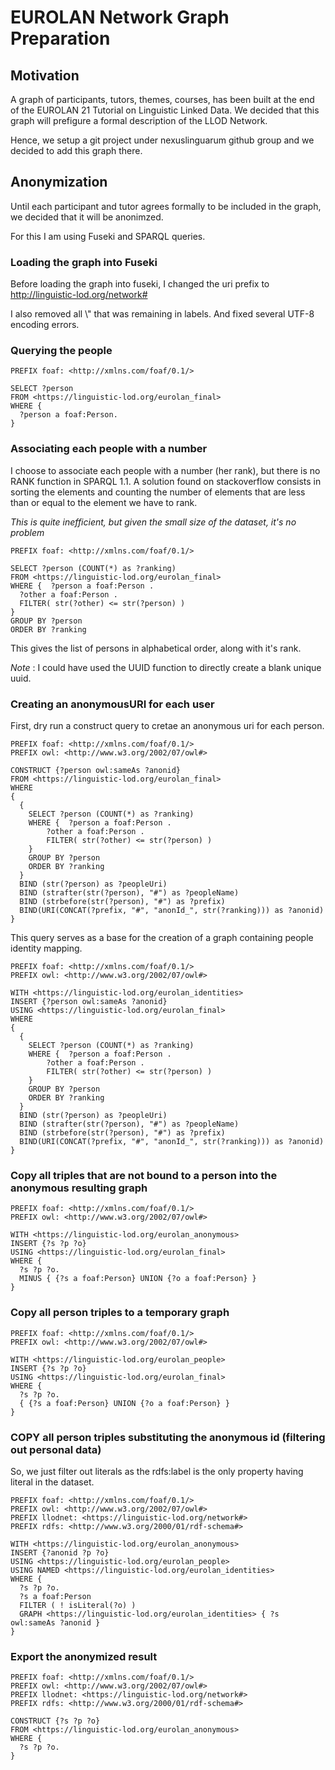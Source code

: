 # EUROLAN Network Graph Preparation

## Motivation

A graph of participants, tutors, themes, courses, has been built at the end of the EUROLAN 21 Tutorial on Linguistic Linked Data. We decided that this graph will prefigure a formal description of the LLOD Network.

Hence, we setup a git project under nexuslinguarum github group and we decided to add this graph there.

## Anonymization

Until each participant and tutor agrees formally to be included in the graph, we decided that it will be anonimzed.

For this I am using Fuseki and SPARQL queries.

### Loading the graph into Fuseki

Before loading the graph into fuseki, I changed the uri prefix to http://linguistic-lod.org/network#

I also removed all \\" that was remaining in labels. And fixed several UTF-8 encoding errors.

### Querying the people

```SPARQL
PREFIX foaf: <http://xmlns.com/foaf/0.1/>

SELECT ?person
FROM <https://linguistic-lod.org/eurolan_final>
WHERE {
  ?person a foaf:Person.
}
```

### Associating each people with a number

I choose to associate each people with a number (her rank), but there is no RANK function in SPARQL 1.1. A solution found on stackoverflow consists in sorting the elements and counting the number of elements that are less than or equal to the element we have to rank.

*This is quite inefficient, but given the small size of the dataset, it's no problem*

```SPARQL
PREFIX foaf: <http://xmlns.com/foaf/0.1/>

SELECT ?person (COUNT(*) as ?ranking) 
FROM <https://linguistic-lod.org/eurolan_final>
WHERE {  ?person a foaf:Person .
  ?other a foaf:Person .
  FILTER( str(?other) <= str(?person) )
}
GROUP BY ?person
ORDER BY ?ranking
```

This gives the list of persons in alphabetical order, along with it's rank.

*Note* : I could have used the UUID function to directly create a blank unique uuid.

### Creating an anonymousURI for each user

First, dry run a construct query to cretae an anonymous uri for each person.

```SPARQL
PREFIX foaf: <http://xmlns.com/foaf/0.1/>
PREFIX owl: <http://www.w3.org/2002/07/owl#>

CONSTRUCT {?person owl:sameAs ?anonid}
FROM <https://linguistic-lod.org/eurolan_final>
WHERE
{
  {
    SELECT ?person (COUNT(*) as ?ranking) 
	WHERE {  ?person a foaf:Person .
  		?other a foaf:Person .
  		FILTER( str(?other) <= str(?person) )
	}
	GROUP BY ?person
    ORDER BY ?ranking
  } 
  BIND (str(?person) as ?peopleUri)
  BIND (strafter(str(?person), "#") as ?peopleName)
  BIND (strbefore(str(?person), "#") as ?prefix)
  BIND(URI(CONCAT(?prefix, "#", "anonId_", str(?ranking))) as ?anonid)
}
```

This query serves as a base for the creation of a graph containing people identity mapping.

```SPARQL
PREFIX foaf: <http://xmlns.com/foaf/0.1/>
PREFIX owl: <http://www.w3.org/2002/07/owl#>

WITH <https://linguistic-lod.org/eurolan_identities>
INSERT {?person owl:sameAs ?anonid} 
USING <https://linguistic-lod.org/eurolan_final>
WHERE
{
  {
    SELECT ?person (COUNT(*) as ?ranking) 
	WHERE {  ?person a foaf:Person .
  		?other a foaf:Person .
  		FILTER( str(?other) <= str(?person) )
	}
	GROUP BY ?person
    ORDER BY ?ranking
  } 
  BIND (str(?person) as ?peopleUri)
  BIND (strafter(str(?person), "#") as ?peopleName)
  BIND (strbefore(str(?person), "#") as ?prefix)
  BIND(URI(CONCAT(?prefix, "#", "anonId_", str(?ranking))) as ?anonid)
}
```

### Copy all triples that are not bound to a person into the anonymous resulting graph

``` SPARQL
PREFIX foaf: <http://xmlns.com/foaf/0.1/>
PREFIX owl: <http://www.w3.org/2002/07/owl#>

WITH <https://linguistic-lod.org/eurolan_anonymous>
INSERT {?s ?p ?o} 
USING <https://linguistic-lod.org/eurolan_final>
WHERE {
  ?s ?p ?o.
  MINUS { {?s a foaf:Person} UNION {?o a foaf:Person} }
} 
```

### Copy all person triples to a temporary graph

```SPARQL
PREFIX foaf: <http://xmlns.com/foaf/0.1/>
PREFIX owl: <http://www.w3.org/2002/07/owl#>

WITH <https://linguistic-lod.org/eurolan_people>
INSERT {?s ?p ?o} 
USING <https://linguistic-lod.org/eurolan_final>
WHERE {
  ?s ?p ?o.
  { {?s a foaf:Person} UNION {?o a foaf:Person} }
}
```

### COPY all person triples substituting the anonymous id (filtering out personal data)

So, we just filter out literals as the rdfs:label is the only property having literal in the dataset.

```SPARQL
PREFIX foaf: <http://xmlns.com/foaf/0.1/>
PREFIX owl: <http://www.w3.org/2002/07/owl#>
PREFIX llodnet: <https://linguistic-lod.org/network#>
PREFIX rdfs: <http://www.w3.org/2000/01/rdf-schema#>

WITH <https://linguistic-lod.org/eurolan_anonymous>
INSERT {?anonid ?p ?o} 
USING <https://linguistic-lod.org/eurolan_people>
USING NAMED <https://linguistic-lod.org/eurolan_identities>
WHERE {
  ?s ?p ?o.
  ?s a foaf:Person
  FILTER ( ! isLiteral(?o) )
  GRAPH <https://linguistic-lod.org/eurolan_identities> { ?s owl:sameAs ?anonid }
}
```

### Export the anonymized result

```SPARQL
PREFIX foaf: <http://xmlns.com/foaf/0.1/>
PREFIX owl: <http://www.w3.org/2002/07/owl#>
PREFIX llodnet: <https://linguistic-lod.org/network#>
PREFIX rdfs: <http://www.w3.org/2000/01/rdf-schema#>

CONSTRUCT {?s ?p ?o} 
FROM <https://linguistic-lod.org/eurolan_anonymous>
WHERE {
  ?s ?p ?o.
}
```
